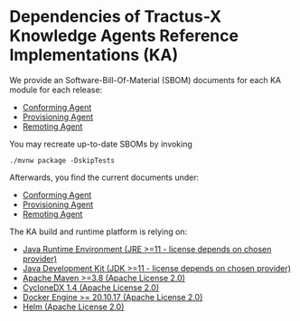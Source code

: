 # Dependencies of Tractus-X Knowledge Agents Reference Implementations (KA)

We provide an Software-Bill-Of-Material (SBOM) documents for each KA module for each release:
* [Conforming Agent](conforming/conforming-agent-1.9.5-SNAPSHOT-sbom.json)
* [Provisioning Agent](provisioning/provisioning-agent-1.9.5-SNAPSHOT-sbom.json)
* [Remoting Agent](remoting/remoting-agent-1.9.5-SNAPSHOT-sbom.json)

You may recreate up-to-date SBOMs by invoking

```shell
./mvnw package -DskipTests
```

Afterwards, you find the current documents under:
* [Conforming Agent](conforming/target/conforming-agent-1.9.5-SNAPSHOT-sbom.json)
* [Provisioning Agent](provisioning/target/provisioning-agent-1.9.5-SNAPSHOT-sbom.json)
* [Remoting Agent](remoting/target/remoting-agent-1.9.5-SNAPSHOT-sbom.json)

The KA build and runtime platform is relying on:
* [Java Runtime Environment (JRE >=11 - license depends on chosen provider)](https://de.wikipedia.org/wiki/Java-Laufzeitumgebung)
* [Java Development Kit (JDK >=11 - license depends on chosen provider)](https://de.wikipedia.org/wiki/Java_Development_Kit) 
* [Apache Maven >=3.8 (Apache License 2.0)](https://maven.apache.org) 
* [CycloneDX 1.4 (Apache License 2.0)](https://github.com/CycloneDX)
* [Docker Engine >= 20.10.17 (Apache License 2.0)]() 
* [Helm (Apache License 2.0)](https://helm.sh/) 
